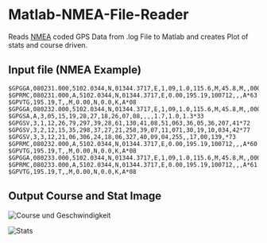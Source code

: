 Matlab-NMEA-File-Reader
=======================

Reads [NMEA](http://de.wikipedia.org/wiki/NMEA_0183 "NMEA bei Wikipedia") coded GPS Data from .log File to Matlab and creates Plot of stats and course driven.



Input file (NMEA Example)
-------------------------
```
$GPGGA,080231.000,5102.0344,N,01344.3717,E,1,09,1.0,115.6,M,45.8,M,,0000*53
$GPRMC,080231.000,A,5102.0344,N,01344.3717,E,0.00,195.19,100712,,,A*63
$GPVTG,195.19,T,,M,0.00,N,0.0,K,A*08
$GPGGA,080232.000,5102.0344,N,01344.3717,E,1,09,1.0,115.6,M,45.8,M,,0000*50
$GPGSA,A,3,05,15,19,28,27,18,26,07,08,,,,1.7,1.0,1.3*33
$GPGSV,3,1,12,26,79,297,39,28,61,130,41,08,51,063,36,05,36,207,41*72
$GPGSV,3,2,12,15,35,298,37,27,21,258,39,07,11,071,30,19,10,034,42*77
$GPGSV,3,3,12,21,06,306,24,18,06,327,40,09,04,255,,17,00,139,*73
$GPRMC,080232.000,A,5102.0344,N,01344.3717,E,0.00,195.19,100712,,,A*60
$GPVTG,195.19,T,,M,0.00,N,0.0,K,A*08
$GPGGA,080233.000,5102.0344,N,01344.3717,E,1,09,1.0,115.6,M,45.8,M,,0000*51
$GPRMC,080233.000,A,5102.0344,N,01344.3717,E,0.00,195.19,100712,,,A*61
$GPVTG,195.19,T,,M,0.00,N,0.0,K,A*08
```

Output Course and Stat Image
----------------------------

![Course und Geschwindigkeit](https://raw.github.com/balzer82/Matlab-NMEA-File-Reader/master/GPS-Log-Messung1-Course.png  "Geschwindigkeit und gefahrener Kurs")

![Stats](https://raw.github.com/balzer82/Matlab-NMEA-File-Reader/master/GPS-Log-Messung1-NumSats.png  "Stats der Messung")
